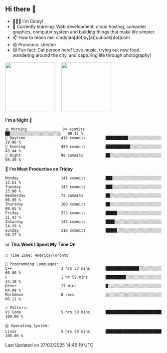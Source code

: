 ## Hi there 👋

<!--
**xinyue296/xinyue296** is a ✨ _special_ ✨ repository because its `README.md` (this file) appears on your GitHub profile.

Here are some ideas to get you started:

- 🔭 I’m currently working on ...
- 🌱 I’m currently learning ...
- 👯 I’m looking to collaborate on ...
- 🤔 I’m looking for help with ...
- 💬 Ask me about ...
- 📫 How to reach me: ...
- 😄 Pronouns: ...
- ⚡ Fun fact: ...
-->
- 👩🏻‍💻 I'm Cindy!
- 🌱 Currently learning: Web development, cloud hosting, computer graphics, computer system and building things that make life simpler.
- 📫 How to reach me: cindytao[dot]xy[at]outlook[dot]com
- 😄 Pronouns: she/her
- 🐱 Fun fact: Cat person here! Love music, trying out new food, wandering around the city, and capturing life through photography!

<!--Github Status: start-->
<div align="left">
  <img height="160em" src="https://github-readme-stats-topaz-two-25.vercel.app/api?username=xinyue296&theme=react&show_icons=true&count_private=true&include_orgs=true&hide=contribs,issues" />
    &nbsp;&nbsp;&nbsp;
  <img height="160em" src="https://github-readme-stats-cindy-taos-projects.vercel.app/api/top-langs/?username=xinyue296&theme=react&count_private=true&include_orgs=true&layout=compact" />
</div>
<!-- Github Status: end-->

<!--START_SECTION:waka-->
**I'm a Night 🦉** 

```text
🌞 Morning                84 commits          ██░░░░░░░░░░░░░░░░░░░░░░░   08.11 % 
🌆 Daytime                414 commits         ██████████░░░░░░░░░░░░░░░   39.96 % 
🌃 Evening                450 commits         ███████████░░░░░░░░░░░░░░   43.44 % 
🌙 Night                  88 commits          ██░░░░░░░░░░░░░░░░░░░░░░░   08.49 % 
```
📅 **I'm Most Productive on Friday** 

```text
Monday                   141 commits         ███░░░░░░░░░░░░░░░░░░░░░░   13.61 % 
Tuesday                  143 commits         ███░░░░░░░░░░░░░░░░░░░░░░   13.80 % 
Wednesday                72 commits          ██░░░░░░░░░░░░░░░░░░░░░░░   06.95 % 
Thursday                 100 commits         ██░░░░░░░░░░░░░░░░░░░░░░░   09.65 % 
Friday                   222 commits         █████░░░░░░░░░░░░░░░░░░░░   21.43 % 
Saturday                 148 commits         ████░░░░░░░░░░░░░░░░░░░░░   14.29 % 
Sunday                   210 commits         █████░░░░░░░░░░░░░░░░░░░░   20.27 % 
```


📊 **This Week I Spent My Time On** 

```text
🕑︎ Time Zone: America/Toronto

💬 Programming Languages: 
C++                      3 hrs 33 mins       ███████████████░░░░░░░░░░   60.80 % 
C                        1 hr 59 mins        █████████░░░░░░░░░░░░░░░░   34.10 % 
Other                    17 mins             █░░░░░░░░░░░░░░░░░░░░░░░░   04.99 % 
Markdown                 0 secs              ░░░░░░░░░░░░░░░░░░░░░░░░░   00.11 % 

🔥 Editors: 
VS Code                  5 hrs 50 mins       █████████████████████████   100.00 % 

💻 Operating System: 
Linux                    5 hrs 50 mins       █████████████████████████   100.00 % 
```


 Last Updated on 27/03/2025 14:45:19 UTC
<!--END_SECTION:waka-->
